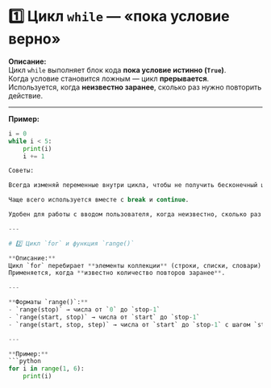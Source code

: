 # 1️⃣ Цикл `while` — «пока условие верно»

**Описание:**  
Цикл `while` выполняет блок кода **пока условие истинно (`True`)**.  
Когда условие становится ложным — цикл **прерывается**.  
Используется, когда **неизвестно заранее**, сколько раз нужно повторить действие.

---

**Пример:**
```python
i = 0
while i < 5:
    print(i)
    i += 1

Советы:

Всегда изменяй переменные внутри цикла, чтобы не получить бесконечный цикл.

Чаще всего используется вместе с break и continue.

Удобен для работы с вводом пользователя, когда неизвестно, сколько раз нужно повторить цикл.

---

# 2️⃣ Цикл `for` и функция `range()`

**Описание:**  
Цикл `for` перебирает **элементы коллекции** (строки, списки, словари) или **диапазон чисел**, созданный функцией `range()`.  
Применяется, когда **известно количество повторов заранее**.

---

**Форматы `range()`:**
- `range(stop)` → числа от `0` до `stop-1`  
- `range(start, stop)` → числа от `start` до `stop-1`  
- `range(start, stop, step)` → числа от `start` до `stop-1` с шагом `step`

---

**Пример:**
```python
for i in range(1, 6):
    print(i)
